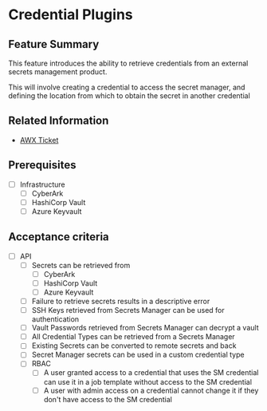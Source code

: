 # Credential Plugins

## Feature Summary

This feature introduces the ability to retrieve credentials from an external secrets management product.

This will involve creating a credential to access the secret manager, and defining the location from which to obtain the secret in another credential

## Related Information

* [AWX Ticket](https://github.com/ansible/awx/issues/2238)

## Prerequisites

* [ ] Infrastructure
  * [ ] CyberArk
  * [ ] HashiCorp Vault
  * [ ] Azure Keyvault

## Acceptance criteria

* [ ] API
  * [ ] Secrets can be retrieved from
    * [ ] CyberArk
    * [ ] HashiCorp Vault
    * [ ] Azure Keyvault
  * [ ] Failure to retrieve secrets results in a descriptive error
  * [ ] SSH Keys retrieved from Secrets Manager can be used for authentication
  * [ ] Vault Passwords retrieved from Secrets Manager can decrypt a vault
  * [ ] All Credential Types can be retrieved from a Secrets Manager
  * [ ] Existing Secrets can be converted to remote secrets and back
  * [ ] Secret Manager secrets can be used in a custom credential type
  * [ ] RBAC
    * [ ] A user granted access to a credential that uses the SM credential can use it in a job template without access to the SM credential
    * [ ] A user with admin access on a credential cannot change it if they don't have access to the SM credential
